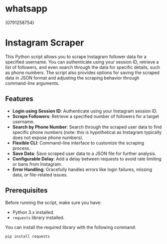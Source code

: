 # whatsapp
{0791258754}
# Instagram Scraper

This Python script allows you to scrape Instagram follower data for a specified username. You can authenticate using your session ID, retrieve a list of followers, and even search through the data for specific details, such as phone numbers. The script also provides options for saving the scraped data in JSON format and adjusting the scraping behavior through command-line arguments.

## Features

- **Login using Session ID**: Authenticate using your Instagram session ID.
- **Scrape Followers**: Retrieve a specified number of followers for a target username.
- **Search by Phone Number**: Search through the scraped user data to find specific phone numbers (note: this is hypothetical as Instagram typically does not expose phone numbers).
- **Flexible CLI**: Command-line interface to customize the scraping process.
- **Save Data**: Save scraped user data to a JSON file for further analysis.
- **Configurable Delay**: Add a delay between requests to avoid rate limiting or bans from Instagram.
- **Error Handling**: Gracefully handles errors like login failures, missing data, or file-related issues.

## Prerequisites

Before running the script, make sure you have:

- Python 3.x installed.
- `requests` library installed.

You can install the required library with the following command:

```bash
pip install requests
